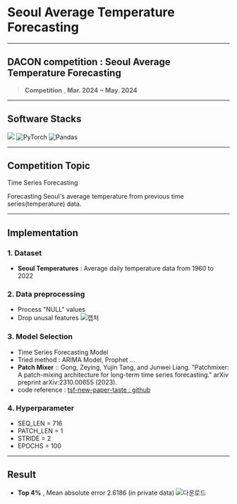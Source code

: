 
# Seoul Average Temperature Forecasting
___

## DACON competition : Seoul Average Temperature Forecasting
> **Competition** , **Mar. 2024 ~ May. 2024**

---

## Software Stacks
![](https://img.shields.io/badge/Python-3776AB?style=for-the-badge&logo=python&logoColor=white)
![PyTorch](https://img.shields.io/badge/PyTorch-%23EE4C2C.svg?style=for-the-badge&logo=PyTorch&logoColor=white)
![Pandas](https://img.shields.io/badge/pandas-%23150458.svg?style=for-the-badge&logo=pandas&logoColor=white)


---

## Competition Topic

Time Series Forecasting

Forecasting Seoul's average temperature from previous time series(temperature) data.

---

## Implementation

### 1. Dataset
- **Seoul Temperatures** : Average daily temperature data from 1960 to 2022

### 2. Data preprocessing

- Process "NULL" values
- Drop unusal features
  ![캡처](https://github.com/user-attachments/assets/1a8088d4-0eac-4f4e-8301-dc431f837c2c)


### 3. Model Selection
- Time Series Forecasting Model
- Tried method : ARIMA Model, Prophet ...
- **Patch Mixer** :: Gong, Zeying, Yujin Tang, and Junwei Liang. "Patchmixer: A patch-mixing architecture for long-term time series forecasting." arXiv preprint arXiv:2310.00655 (2023).
- code reference : [tsf-new-paper-taste : github](https://github.com/hughxx/tsf-new-paper-taste)

### 4. Hyperparameter
 - SEQ_LEN = 716
 - PATCH_LEN = 1
 - STRIDE = 2
 - EPOCHS = 100

---

## Result

- **Top 4%** , Mean absolute error 2.6186 (in private data)
  ![다운로드](https://github.com/user-attachments/assets/8afb256b-6899-4d97-beb7-f5097d689b0a)

